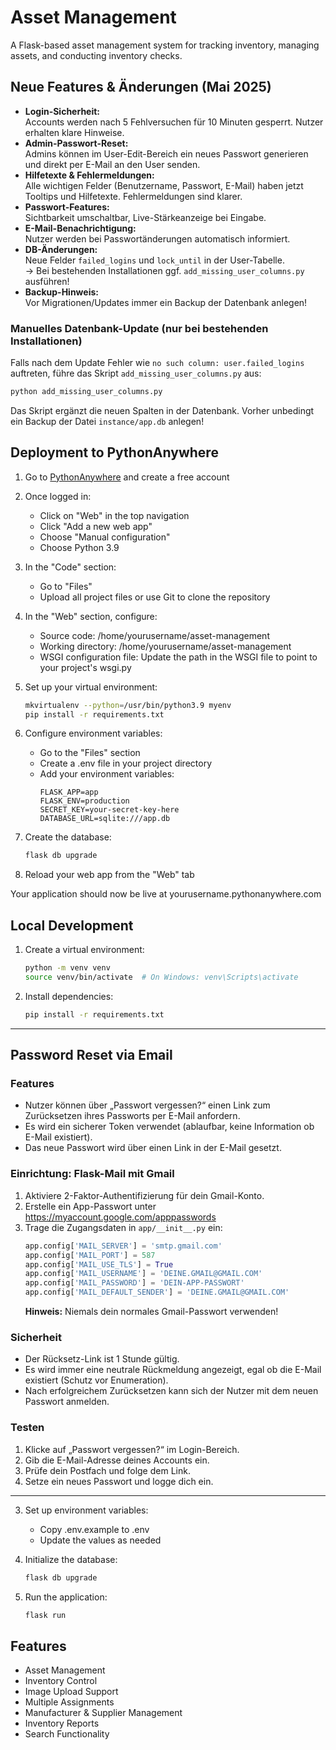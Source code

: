 # Asset Management

A Flask-based asset management system for tracking inventory, managing assets, and conducting inventory checks.

## Neue Features & Änderungen (Mai 2025)

- **Login-Sicherheit:**  
  Accounts werden nach 5 Fehlversuchen für 10 Minuten gesperrt. Nutzer erhalten klare Hinweise.
- **Admin-Passwort-Reset:**  
  Admins können im User-Edit-Bereich ein neues Passwort generieren und direkt per E-Mail an den User senden.
- **Hilfetexte & Fehlermeldungen:**  
  Alle wichtigen Felder (Benutzername, Passwort, E-Mail) haben jetzt Tooltips und Hilfetexte. Fehlermeldungen sind klarer.
- **Passwort-Features:**  
  Sichtbarkeit umschaltbar, Live-Stärkeanzeige bei Eingabe.
- **E-Mail-Benachrichtigung:**  
  Nutzer werden bei Passwortänderungen automatisch informiert.
- **DB-Änderungen:**  
  Neue Felder `failed_logins` und `lock_until` in der User-Tabelle.  
  → Bei bestehenden Installationen ggf. `add_missing_user_columns.py` ausführen!
- **Backup-Hinweis:**  
  Vor Migrationen/Updates immer ein Backup der Datenbank anlegen!

### Manuelles Datenbank-Update (nur bei bestehenden Installationen)

Falls nach dem Update Fehler wie `no such column: user.failed_logins` auftreten, führe das Skript `add_missing_user_columns.py` aus:

```bash
python add_missing_user_columns.py
```

Das Skript ergänzt die neuen Spalten in der Datenbank. Vorher unbedingt ein Backup der Datei `instance/app.db` anlegen!


## Deployment to PythonAnywhere

1. Go to [PythonAnywhere](https://www.pythonanywhere.com/) and create a free account

2. Once logged in:
   - Click on "Web" in the top navigation
   - Click "Add a new web app"
   - Choose "Manual configuration"
   - Choose Python 3.9

3. In the "Code" section:
   - Go to "Files"
   - Upload all project files or use Git to clone the repository

4. In the "Web" section, configure:
   - Source code: /home/yourusername/asset-management
   - Working directory: /home/yourusername/asset-management
   - WSGI configuration file: Update the path in the WSGI file to point to your project's wsgi.py

5. Set up your virtual environment:
   ```bash
   mkvirtualenv --python=/usr/bin/python3.9 myenv
   pip install -r requirements.txt
   ```

6. Configure environment variables:
   - Go to the "Files" section
   - Create a .env file in your project directory
   - Add your environment variables:
     ```
     FLASK_APP=app
     FLASK_ENV=production
     SECRET_KEY=your-secret-key-here
     DATABASE_URL=sqlite:///app.db
     ```

7. Create the database:
   ```bash
   flask db upgrade
   ```

8. Reload your web app from the "Web" tab

Your application should now be live at yourusername.pythonanywhere.com

## Local Development

1. Create a virtual environment:
   ```bash
   python -m venv venv
   source venv/bin/activate  # On Windows: venv\Scripts\activate
   ```

2. Install dependencies:
   ```bash
   pip install -r requirements.txt
   ```

---

## Password Reset via Email

### Features
- Nutzer können über „Passwort vergessen?“ einen Link zum Zurücksetzen ihres Passworts per E-Mail anfordern.
- Es wird ein sicherer Token verwendet (ablaufbar, keine Information ob E-Mail existiert).
- Das neue Passwort wird über einen Link in der E-Mail gesetzt.

### Einrichtung: Flask-Mail mit Gmail
1. Aktiviere 2-Faktor-Authentifizierung für dein Gmail-Konto.
2. Erstelle ein App-Passwort unter https://myaccount.google.com/apppasswords
3. Trage die Zugangsdaten in `app/__init__.py` ein:
   ```python
   app.config['MAIL_SERVER'] = 'smtp.gmail.com'
   app.config['MAIL_PORT'] = 587
   app.config['MAIL_USE_TLS'] = True
   app.config['MAIL_USERNAME'] = 'DEINE.GMAIL@GMAIL.COM'
   app.config['MAIL_PASSWORD'] = 'DEIN-APP-PASSWORT'
   app.config['MAIL_DEFAULT_SENDER'] = 'DEINE.GMAIL@GMAIL.COM'
   ```
   **Hinweis:** Niemals dein normales Gmail-Passwort verwenden!

### Sicherheit
- Der Rücksetz-Link ist 1 Stunde gültig.
- Es wird immer eine neutrale Rückmeldung angezeigt, egal ob die E-Mail existiert (Schutz vor Enumeration).
- Nach erfolgreichem Zurücksetzen kann sich der Nutzer mit dem neuen Passwort anmelden.

### Testen
1. Klicke auf „Passwort vergessen?“ im Login-Bereich.
2. Gib die E-Mail-Adresse deines Accounts ein.
3. Prüfe dein Postfach und folge dem Link.
4. Setze ein neues Passwort und logge dich ein.

---


3. Set up environment variables:
   - Copy .env.example to .env
   - Update the values as needed

4. Initialize the database:
   ```bash
   flask db upgrade
   ```

5. Run the application:
   ```bash
   flask run
   ```

## Features

- Asset Management
- Inventory Control
- Image Upload Support
- Multiple Assignments
- Manufacturer & Supplier Management
- Inventory Reports
- Search Functionality
